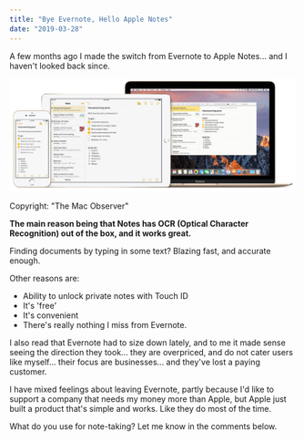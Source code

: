```yaml
---
title: "Bye Evernote, Hello Apple Notes"
date: "2019-03-28"
---
```


A few months ago I made the switch from Evernote to Apple Notes... and I haven't looked back since.

![](/assets/images/apple-notes-wide.jpg)

Copyright: "The Mac Observer"

**The main reason being that Notes has OCR (Optical Character Recognition) out of the box, and it works great.**

Finding documents by typing in some text? Blazing fast, and accurate enough.

Other reasons are:

- Ability to unlock private notes with Touch ID
- It's 'free'
- It's convenient
- There's really nothing I miss from Evernote.

I also read that Evernote had to size down lately, and to me it made sense seeing the direction they took... they are overpriced, and do not cater users like myself... their focus are businesses... and they've lost a paying customer.

I have mixed feelings about leaving Evernote, partly because I'd like to support a company that needs my money more than Apple, but Apple just built a product that's simple and works. Like they do most of the time.

What do you use for note-taking? Let me know in the comments below.
